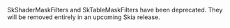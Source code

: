 
SkShaderMaskFilters and SkTableMaskFilters have been deprecated. They will be removed entirely in an upcoming Skia release.
